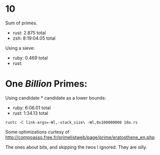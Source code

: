 10
===

Sum of primes.

- rust: 2.875 total
- zsh: 8:19:04.05 total

Using a sieve:

- ruby: 0.469 total
- rust:

One _Billion_ Primes:
==

Using candidate * candidate as a lower bounds:

- ruby: 6:06.01 total
- rust: 1:34.13 total

`rustc -C link-args=-Wl,-stack_size\ -Wl,0x100000000 10a.rs`

Some optimizations curtesy of http://compoasso.free.fr/primelistweb/page/prime/eratosthene_en.php

The ones about bits, and skipping the twos I ignored. They are silly.
